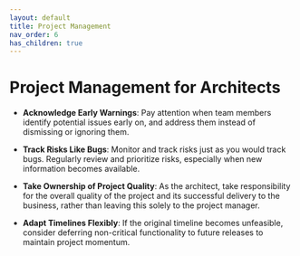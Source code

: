```yaml
---
layout: default
title: Project Management
nav_order: 6
has_children: true
---
```

# Project Management for Architects

- **Acknowledge Early Warnings**: Pay attention when team members identify potential issues early on, and address them instead of dismissing or ignoring them.

- **Track Risks Like Bugs**: Monitor and track risks just as you would track bugs. Regularly review and prioritize risks, especially when new information becomes available.

- **Take Ownership of Project Quality**: As the architect, take responsibility for the overall quality of the project and its successful delivery to the business, rather than leaving this solely to the project manager.

- **Adapt Timelines Flexibly**: If the original timeline becomes unfeasible, consider deferring non-critical functionality to future releases to maintain project momentum.